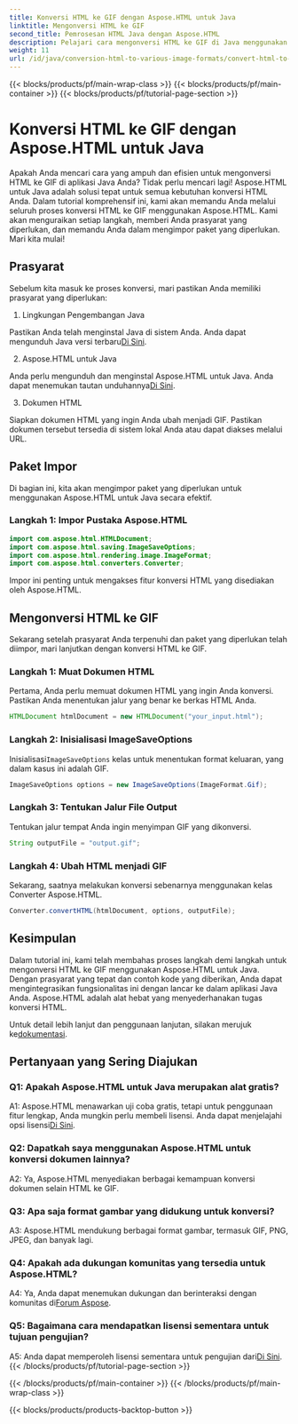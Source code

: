 ```yaml
---
title: Konversi HTML ke GIF dengan Aspose.HTML untuk Java
linktitle: Mengonversi HTML ke GIF
second_title: Pemrosesan HTML Java dengan Aspose.HTML
description: Pelajari cara mengonversi HTML ke GIF di Java menggunakan Aspose.HTML. Panduan langkah demi langkah yang komprehensif untuk konversi HTML ke GIF yang efisien.
weight: 11
url: /id/java/conversion-html-to-various-image-formats/convert-html-to-gif/
---
```


{{< blocks/products/pf/main-wrap-class >}}
{{< blocks/products/pf/main-container >}}
{{< blocks/products/pf/tutorial-page-section >}}

# Konversi HTML ke GIF dengan Aspose.HTML untuk Java

Apakah Anda mencari cara yang ampuh dan efisien untuk mengonversi HTML ke GIF di aplikasi Java Anda? Tidak perlu mencari lagi! Aspose.HTML untuk Java adalah solusi tepat untuk semua kebutuhan konversi HTML Anda. Dalam tutorial komprehensif ini, kami akan memandu Anda melalui seluruh proses konversi HTML ke GIF menggunakan Aspose.HTML. Kami akan menguraikan setiap langkah, memberi Anda prasyarat yang diperlukan, dan memandu Anda dalam mengimpor paket yang diperlukan. Mari kita mulai!

## Prasyarat

Sebelum kita masuk ke proses konversi, mari pastikan Anda memiliki prasyarat yang diperlukan:

1. Lingkungan Pengembangan Java

Pastikan Anda telah menginstal Java di sistem Anda. Anda dapat mengunduh Java versi terbaru[Di Sini](https://www.oracle.com/java/technologies/javase-downloads.html).

2. Aspose.HTML untuk Java

 Anda perlu mengunduh dan menginstal Aspose.HTML untuk Java. Anda dapat menemukan tautan unduhannya[Di Sini](https://releases.aspose.com/html/java/).

3. Dokumen HTML

Siapkan dokumen HTML yang ingin Anda ubah menjadi GIF. Pastikan dokumen tersebut tersedia di sistem lokal Anda atau dapat diakses melalui URL.

## Paket Impor

Di bagian ini, kita akan mengimpor paket yang diperlukan untuk menggunakan Aspose.HTML untuk Java secara efektif. 

### Langkah 1: Impor Pustaka Aspose.HTML

```java
import com.aspose.html.HTMLDocument;
import com.aspose.html.saving.ImageSaveOptions;
import com.aspose.html.rendering.image.ImageFormat;
import com.aspose.html.converters.Converter;
```

Impor ini penting untuk mengakses fitur konversi HTML yang disediakan oleh Aspose.HTML.

## Mengonversi HTML ke GIF

Sekarang setelah prasyarat Anda terpenuhi dan paket yang diperlukan telah diimpor, mari lanjutkan dengan konversi HTML ke GIF.

### Langkah 1: Muat Dokumen HTML

Pertama, Anda perlu memuat dokumen HTML yang ingin Anda konversi. Pastikan Anda menentukan jalur yang benar ke berkas HTML Anda.

```java
HTMLDocument htmlDocument = new HTMLDocument("your_input.html");
```

### Langkah 2: Inisialisasi ImageSaveOptions

 Inisialisasi`ImageSaveOptions` kelas untuk menentukan format keluaran, yang dalam kasus ini adalah GIF.

```java
ImageSaveOptions options = new ImageSaveOptions(ImageFormat.Gif);
```

### Langkah 3: Tentukan Jalur File Output

Tentukan jalur tempat Anda ingin menyimpan GIF yang dikonversi.

```java
String outputFile = "output.gif";
```

### Langkah 4: Ubah HTML menjadi GIF

Sekarang, saatnya melakukan konversi sebenarnya menggunakan kelas Converter Aspose.HTML.

```java
Converter.convertHTML(htmlDocument, options, outputFile);
```

## Kesimpulan

Dalam tutorial ini, kami telah membahas proses langkah demi langkah untuk mengonversi HTML ke GIF menggunakan Aspose.HTML untuk Java. Dengan prasyarat yang tepat dan contoh kode yang diberikan, Anda dapat mengintegrasikan fungsionalitas ini dengan lancar ke dalam aplikasi Java Anda. Aspose.HTML adalah alat hebat yang menyederhanakan tugas konversi HTML.

 Untuk detail lebih lanjut dan penggunaan lanjutan, silakan merujuk ke[dokumentasi](https://reference.aspose.com/html/java/).

## Pertanyaan yang Sering Diajukan

### Q1: Apakah Aspose.HTML untuk Java merupakan alat gratis?

 A1: Aspose.HTML menawarkan uji coba gratis, tetapi untuk penggunaan fitur lengkap, Anda mungkin perlu membeli lisensi. Anda dapat menjelajahi opsi lisensi[Di Sini](https://purchase.aspose.com/buy).

### Q2: Dapatkah saya menggunakan Aspose.HTML untuk konversi dokumen lainnya?

A2: Ya, Aspose.HTML menyediakan berbagai kemampuan konversi dokumen selain HTML ke GIF.

### Q3: Apa saja format gambar yang didukung untuk konversi?

A3: Aspose.HTML mendukung berbagai format gambar, termasuk GIF, PNG, JPEG, dan banyak lagi.

### Q4: Apakah ada dukungan komunitas yang tersedia untuk Aspose.HTML?

 A4: Ya, Anda dapat menemukan dukungan dan berinteraksi dengan komunitas di[Forum Aspose](https://forum.aspose.com/).

### Q5: Bagaimana cara mendapatkan lisensi sementara untuk tujuan pengujian?

 A5: Anda dapat memperoleh lisensi sementara untuk pengujian dari[Di Sini](https://purchase.aspose.com/temporary-license/).
{{< /blocks/products/pf/tutorial-page-section >}}

{{< /blocks/products/pf/main-container >}}
{{< /blocks/products/pf/main-wrap-class >}}

{{< blocks/products/products-backtop-button >}}
